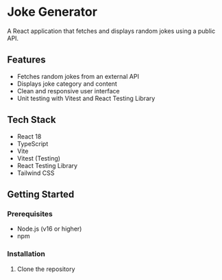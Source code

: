 # Joke Generator

A React application that fetches and displays random jokes using a public API.

## Features

- Fetches random jokes from an external API
- Displays joke category and content
- Clean and responsive user interface
- Unit testing with Vitest and React Testing Library

## Tech Stack

- React 18
- TypeScript
- Vite
- Vitest (Testing)
- React Testing Library
- Tailwind CSS

## Getting Started

### Prerequisites

- Node.js (v16 or higher)
- npm

### Installation

1. Clone the repository
